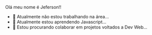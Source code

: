 Olá meu nome é Jeferson!!
- 🔭 Atualmente não estou trabalhando na área...
- 🌱 Atualmente estou aprendendo Javascript...
- 👯 Estou procurando colaborar em projetos voltados a Dev Web...

<!---
Jeferson-GG/Jeferson-GG is a ✨ special ✨ repository because its `README.md` (this file) appears on your GitHub profile.
You can click the Preview link to take a look at your changes.
--->
